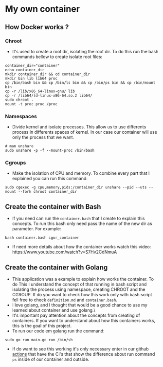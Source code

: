 # My own container
## How Docker works ?
### Chroot
- It's used to create a root dir, isolating the root dir. To do this run the bash commands bellow to create isolate root files:
```
container_dir="container"
echo container_dir
mkdir container_dir && cd container_dir
mkdir bin lib lib64 proc
cp /bin/bash bin && cp /bin/ls bin && cp /bin/ps bin && cp /bin/mount bin 
cp -r /lib/x86_64-linux-gnu/ lib
cp -r /lib64/ld-linux-x86-64.so.2 lib64/
sudo chroot .
mount -t proc proc /proc
```
### Namespaces
- Divide kernel and isolate processes. This allow us to use differents process in differents spaces of kernel. In our case our container will use only the process that we want.
```
# man unshare
sudo unshare -p -f --mount-proc /bin/bash
```


### Cgroups
- Make the isolation of CPU and memory. To combine every part that I explained you can run this command:

```
sudo cgexec -g cpu,memory,pids:/container_dir unshare --pid --uts --mount --fork chroot container_dir
```
## Create the container with Bash
- If you need can run the `container.bash` that I create to explain this concepts. To run this bash only need pass the name of the new dir as parameter. For example:

```
bash container.bash igor_container
```
- If need more details about how the container works watch this video: https://www.youtube.com/watch?v=S7Hv2CdNmuA
## Create the container with Golang
- This application was a example to explain how works the container. To do This I understand the concept of that running in bash script and isolating the process using namespace, creating CHROOT and the CGROUP. If do you want to check how this work only with bash script fell free to check `definition.md` and `container.bash`.
- I love golang, and I thought that would be a good chance to use my learned about container and use golang.\
- It's important pay attention about the concepts from creating of containers. If you want to understand about how this containers works, this is the goal of this project.
- To run our code em golang run the command:
```
sudo go run main.go run /bin/sh
```

- If do want to see this working it's only necessary enter in our github [actions](https://github.com/zero101010/container-from-scratch/actions/runs/7521743984/job/20472940556) that have the CI's that show the difference about run command `ps` inside of our container and outside.

